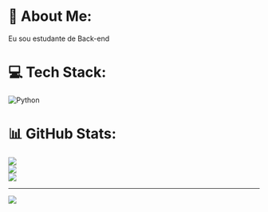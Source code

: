 # 💫 About Me:
Eu sou estudante de Back-end<br>


# 💻 Tech Stack:
![Python](https://img.shields.io/badge/python-3670A0?style=for-the-badge&logo=python&logoColor=ffdd54)
# 📊 GitHub Stats:
![](https://github-readme-stats.vercel.app/api?username=joao-victor-barbosa14&theme=transparent&hide_border=false&include_all_commits=false&count_private=false)<br/>
![](https://github-readme-streak-stats.herokuapp.com/?user=joao-victor-barbosa14&theme=transparent&hide_border=false)<br/>
![](https://github-readme-stats.vercel.app/api/top-langs/?username=joao-victor-barbosa14&theme=transparent&hide_border=false&include_all_commits=false&count_private=false&layout=compact)

---
[![](https://visitcount.itsvg.in/api?id=joao-victor-barbosa14&icon=0&color=0)](https://visitcount.itsvg.in)

<!-- Proudly created with GPRM ( https://gprm.itsvg.in ) -->